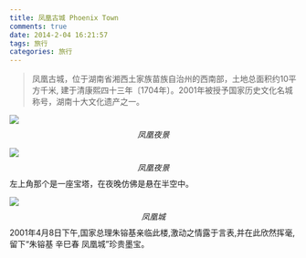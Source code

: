 ```yaml
---
title: 凤凰古城 Phoenix Town
comments: true
date: 2014-2-04 16:21:57
tags: 旅行
categories: 旅行
---
```



> 凤凰古城，位于湖南省湘西土家族苗族自治州的西南部，土地总面积约10平方千米, 建于清康熙四十三年〔1704年〕。2001年被授予国家历史文化名城称号，湖南十大文化遗产之一。

![](http://static.zybuluo.com/shenyuflying/bo7tstohjhne8ixrbirr4chc/2016-10-04%2016-13-46%E5%B1%8F%E5%B9%95%E6%88%AA%E5%9B%BE.png)
$$凤凰夜景$$

![](http://static.zybuluo.com/shenyuflying/kzge3c4f2hk51njclauyc0h2/2016-10-04%2016-04-51%E5%B1%8F%E5%B9%95%E6%88%AA%E5%9B%BE.png)
$$凤凰夜景$$
左上角那个是一座宝塔，在夜晚仿佛是悬在半空中。

![](http://static.zybuluo.com/shenyuflying/t5f3ik73nhlhh8awf4jl4yah/2016-10-04%2016-04-21%E5%B1%8F%E5%B9%95%E6%88%AA%E5%9B%BE.png)
$$凤凰城$$
2001年4月8日下午,国家总理朱镕基亲临此楼,激动之情露于言表,并在此欣然挥毫,留下“朱镕基 辛巳春 凤凰城”珍贵墨宝。


